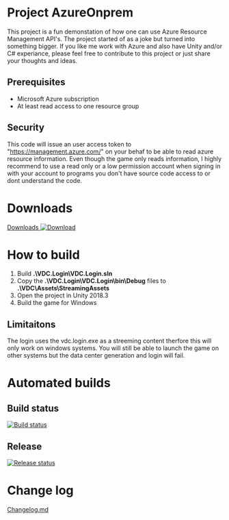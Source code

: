 # Project AzureOnprem
This project is a fun demonstation of how one can use Azure Resource Management API's. The project started of as a joke but turned into something bigger. If you like me work with Azure and also have Unity and/or C# experiance, please feel free to contribute to this project or just share your thoughts and ideas.

## Prerequisites
* Microsoft Azure subscription
* At least read access to one resource group

## Security
This code will issue an user access token to "https://management.azure.com/" on your behaf to be able to read azure resource information. Even though the game only reads information, I highly recommend to use a read only or a low permission account when signing in with your account to programs you don't have source code access to or dont understand the code.

# Downloads
[Downloads ![Download](https://material.io/tools/icons/static/icons/baseline-cloud_download-24px.svg)](https://azureonprem.azurewebsites.net/releases/)

# How to build
1. Build **.\VDC.Login\VDC.Login.sln**
2. Copy the **.\VDC.Login\VDC.Login\bin\Debug** files to **.\VDC\Assets\StreamingAssets**
3. Open the project in Unity 2018.3
4. Build the game for Windows

## Limitaitons
The login uses the vdc.login.exe as a streeming content therfore this will only work on windows systems. You will still be able to launch the game on other systems but the data center generation and login will fail.

# Automated builds

## Build status
[![Build status](https://lanmat.visualstudio.com/AzureOnprem/_apis/build/status/AzureOnprem-CI)](https://lanmat.visualstudio.com/AzureOnprem/_build/latest?definitionId=6)

## Release 
[![Release status](https://lanmat.vsrm.visualstudio.com/_apis/public/Release/badge/e95634b1-2d88-4006-b4f2-26793e1c5ec5/1/1)](https://lanmat.visualstudio.com/AzureOnprem/_release?view=all&definitionId=1)

# Change log
[Changelog.md](ChangeLog.md)

